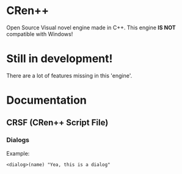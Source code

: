 # CRen++                        
                                     
Open Source Visual novel engine made in C++.
This engine **IS NOT** compatible with Windows!


# Still in development!
There are a lot of features missing in this 'engine'.

# Documentation

## CRSF (CRen++ Script File)

### Dialogs

Example: 
```
<dialog>(name) "Yea, this is a dialog"
```
